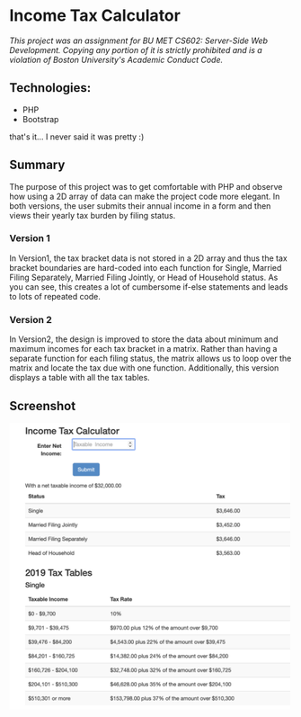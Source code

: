 # Income Tax Calculator

*This project was an assignment for BU MET CS602: Server-Side Web Development. Copying any portion of it is strictly prohibited and is a violation of Boston University's Academic Conduct Code.*

## Technologies:
* PHP
* Bootstrap

that's it... I never said it was pretty :)

## Summary
The purpose of this project was to get comfortable with PHP and observe how using a 2D array of data can make the project code more elegant. In both versions, the user submits their annual income in a form and then views their yearly tax burden by filing status.

### Version 1
In Version1, the tax bracket data is not stored in a 2D array and thus the tax bracket boundaries are hard-coded into each function for Single, Married Filing Separately, Married Filing Jointly, or Head of Household status. As you can see, this creates a lot of cumbersome if-else statements and leads to lots of repeated code.


### Version 2
In Version2, the design is improved to store the data about minimum and maximum incomes for each tax bracket in a matrix. Rather than having a separate function for each filing status, the matrix allows us to loop over the matrix and locate the tax due with one function. Additionally, this version displays a table with all the tax tables.

## Screenshot

<img src="./screenshot.png" alt="screenshot of tax calculator" width="500px" />